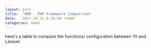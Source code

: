 ```yaml
---
layout: post
title:  "ORM - PHP Framework Comparison"
date:   2017-10-12 8:10:00 +1000
categories: Geek
---
```


here's a table to compare the functions/ configuration between Yii and Laravel.

